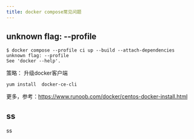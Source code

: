 ```yaml
---
title: docker compose常见问题
---
```





## unknown flag: --profile

```
$ docker compose --profile ci up --build --attach-dependencies
unknown flag: --profile
See 'docker --help'.
```



策略： 升级docker客户端

```
yum install  docker-ce-cli
```

更多，参考：https://www.runoob.com/docker/centos-docker-install.html

## ss

ss


